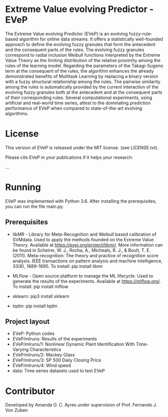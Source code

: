 # Extreme Value evolving Predictor - EVeP

The Extreme Value evolving Predictor (EVeP) is an evolving fuzzy-rule-based algorithm for online data streams. It offers a statistically well-founded approach to define the evolving fuzzy granules that form the antecedent and the consequent parts of the rules. The evolving fuzzy granules correspond to radial inclusion Weibull functions interpreted by the Extreme Value Theory as the limiting distribution of the relative proximity among the rules of the learning model. Regarding the parameters of the Takagi-Sugeno term at the consequent of the rules, the algorithm enhances the already demonstrated benefits of Multitask Learning by replacing a binary version with a fuzzy structural relationship among the rules. The pairwise similarity among the rules is automatically provided by the current interaction of the evolving fuzzy granules both at the antecedent and at the consequent parts of their corresponding rules. Several computational experiments, using artificial and real-world time series, attest to the dominating prediction performance of EVeP when compared to state-of-the-art evolving algorithms.

License
=======

This version of EVeP is released under the MIT license. (see LICENSE.txt).

Please cite EVeP in your publications if it helps your research:

...

Running
=======

EVeP was implemented with Python 3.6. After installing the prerequisites, you can run the file main.py.

Prerequisites
-------------

- libMR - Library for Meta-Recognition and Weibull based calibration of SVMdata. Used to apply the methods founded on the Extreme Value Theory. Available at https://pypi.org/project/libmr/. More information can be found in Scheirer, W. J., Rocha, A., Micheals, R. J., & Boult, T. E. (2011). Meta-recognition: The theory and practice of recognition score analysis. IEEE transactions on pattern analysis and machine intelligence, 33(8), 1689-1695. To install: pip install libmr

- MLflow - Open source platform to manage the ML lifecycle. Used to generate the results of the experiments. Available at https://mlflow.org/. To install: pip install mlflow

- sklearn: pip3 install sklearn

- tqdm: pip install tqdm

Project layout
--------------

- EVeP: Python codes
- EVeP/mlruns: Results of the experiments
- EVeP/mlruns/1: Nonlinear Dynamic Plant Identification With Time-Varying Characteristics
- EVeP/mlruns/2: Mackey Glass
- EVeP/mlruns/3: SP 500 Daily Closing Price
- EVeP/mlruns/4: Wind speed
- data: Time series datasets used to test EVeP

Contributor
===========

Developed by Amanda O. C. Ayres under supervision of Prof. Fernando J. Von Zuben
